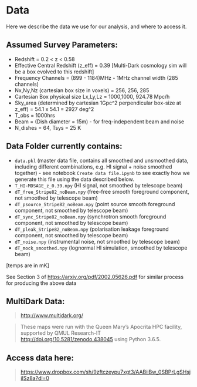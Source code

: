 # Data
Here we describe the data we use for our analysis, and where to access it.

## Assumed Survey Parameters:

 - Redshift = 0.2 < z < 0.58
 - Effective Central Redshift (z_eff) = 0.39 [Multi-Dark cosmology sim will be a box evolved to this redshift]
 - Frequency Channels = (899 - 1184)MHz - 1MHz channel width (285 channels)
 - Nx,Ny,Nz (cartesian box size in voxels) = 256, 256, 285
 - Cartesian Box physical size Lx,Ly,Lz = 1000,1000, 924.78 Mpc/h
 - Sky_area (determined by cartesian 1Gpc^2 perpendicular box-size at z_eff) = 54.1 x 54.1 = 2927 deg^2
 - T_obs = 1000hrs
 - Beam = (Dish diameter = 15m) - for freq-independent beam and noise
 - N_dishes = 64, Tsys = 25 K

## Data Folder currently contains:
- `data.pkl` (master data file, contains all smoothed and unsmoothed data, including different combinations, e.g. HI signal + noise smoothed together) - see notebook `Create data file.ipynb` to see exactly how we generate this file using the data described below.
 - `T_HI-MDSAGE_z_0.39.npy` (HI signal, not smoothed by telescope beam)
 - `dT_free_Stripe82_noBeam.npy` (free-free smooth foreground component, not smoothed by telescope beam)
 - `dT_psource_Stripe82_noBeam.npy` (point source smooth foreground component, not smoothed by telescope beam)
 - `dT_sync_Stripe82_noBeam.npy` (synchrotron smooth foreground component, not smoothed by telescope beam)
 - `dT_pleak_Stripe82_noBeam.npy` (polarisation leakage foreground component, not smoothed by telescope beam)
 - `dT_noise.npy` (instrumental noise, not smoothed by telescope beam)
 - `dT_mock_smoothed.npy` (lognormal HI simulation, smoothed by telescope beam)
 
 [temps are in mK]
 
 See Section 3 of https://arxiv.org/pdf/2002.05626.pdf for similar process for producing the above data

## MultiDark Data:

> http://www.multidark.org/

>These maps were run with the Queen Mary’s
Apocrita HPC facility, supported by QMUL Research-IT
http://doi.org/10.5281/zenodo.438045 using Python 3.6.5.

## Access data here:

> https://www.dropbox.com/sh/9zftczeypu7xgt3/AABiiBw_0SBPrLgSHsjiISz8a?dl=0
